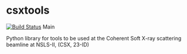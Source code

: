 csxtools
========

[![Build Status](https://travis-ci.org/NSLS-II-CSX/csxtools.svg?branch=master)](https://travis-ci.org/NSLS-II-CSX/csxtools) Main 

Python library for tools to be used at the Coherent Soft X-ray scattering 
beamline at NSLS-II, (CSX, 23-ID)
